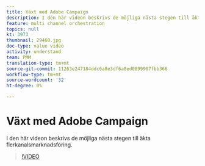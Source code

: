 ```yaml
---
title: Växt med Adobe Campaign
description: I den här videon beskrivs de möjliga nästa stegen till äkta flerkanalsmarknadsföring.
feature: multi channel orchestration
topics: null
kt: 3973
thumbnail: 29460.jpg
doc-type: value video
activity: understand
team: PMM
translation-type: tm+mt
source-git-commit: 11263e247184ddc6a8e3df6a8ed0899907fbb366
workflow-type: tm+mt
source-wordcount: '32'
ht-degree: 0%

---
```



# Växt med Adobe Campaign

I den här videon beskrivs de möjliga nästa stegen till äkta flerkanalsmarknadsföring.

>[!VIDEO](https://video.tv.adobe.com/v/29460?quality=12)
